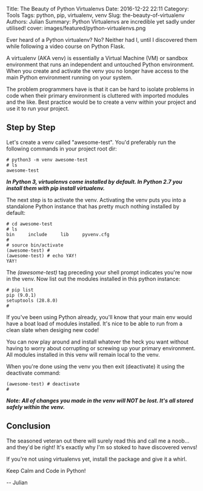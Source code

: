 Title: The Beauty of Python Virtualenvs
Date: 2016-12-22 22:11
Category: Tools
Tags: python, pip, virtualenv, venv
Slug: the-beauty-of-virtualenv
Authors: Julian
Summary: Python Virtualenvs are incredible yet sadly under utilised!
cover: images/featured/python-virtualenvs.png

Ever heard of a Python virtualenv? No? Neither had I, until I discovered them while following a video course on Python Flask.

A virtualenv (AKA venv) is essentially a Virtual Machine (VM) or sandbox environment that runs an independent and untouched Python environment.
When you create and activate the venv you no longer have access to the main Python environment running on your system.

The problem programmers have is that it can be hard to isolate problems in code when their primary environment is cluttered with imported modules and the like.
Best practice would be to create a venv within your project and use it to run your project.

## Step by Step

Let's create a venv called "awesome-test". You'd preferably run the following commands in your project root dir:

~~~~
# python3 -m venv awesome-test
# ls
awesome-test
~~~~

**_In Python 3, virtualenvs come installed by default. In Python 2.7 you install them with pip install virtualenv._**

The next step is to activate the venv.
Activating the venv puts you into a standalone Python instance that has pretty much nothing installed by default:

~~~~
# cd awesome-test
# ls
bin		include		lib		pyvenv.cfg
#
# source bin/activate
(awesome-test) #
(awesome-test) # echo YAY!
YAY!
~~~~

The *(awesome-test)* tag preceding your shell prompt indicates you're now in the venv.
Now list out the modules installed in this python instance:

~~~~
# pip list
pip (9.0.1)
setuptools (28.8.0)
#
~~~~

If you've been using Python already, you'll know that your main env would have a boat load of modules installed. It's nice to be able to run from a clean slate when desiging new code!

You can now play around and install whatever the heck you want without having to worry about corrupting or screwing up your primary environment. All modules installed in this venv will remain local to the venv.

When you're done using the venv you then exit (deactivate) it using the deactivate command:

~~~~
(awesome-test) # deactivate
# 
~~~~

**_Note: All of changes you made in the venv will NOT be lost. It's all stored safely within the venv._**

## Conclusion

The seasoned veteran out there will surely read this and call me a noob... and they'd be right! It's exactly why I'm so stoked to have discovered venvs!

If you're not using virtualenvs yet, install the package and give it a whirl.

Keep Calm and Code in Python!

-- Julian
